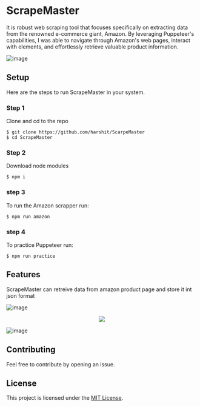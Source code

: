 # ScrapeMaster
It is robust web scraping tool that focuses specifically on extracting data from the renowned e-commerce giant, Amazon. By leveraging Puppeteer's capabilities, I was able to navigate through Amazon's web pages, interact with elements, and effortlessly retrieve valuable product information. 

![image](https://github.com/harshit0571/ScrapeMaster/assets/62325935/b75b3594-3438-42c0-be85-1ddf97630217)

## Setup

Here are the steps to run ScrapeMaster in your system.

### Step 1
Clone and cd to the repo
```shell
$ git clone https://github.com/harshit/ScarpeMaster
$ cd ScrapeMaster
```

### Step 2
Download node modules
```shell
$ npm i
```

### step 3
To run the Amazon scrapper run:
```shell
$ npm run amazon
```

### step 4
To practice Puppeteer run:
```shell
$ npm run practice
```

## Features

ScrapeMaster can retreive data from amazon product page and store it int json format

![image](https://github.com/harshit0571/ScrapeMaster/assets/62325935/b36e0a49-a583-4150-82d0-4496185000a3)
<p align="center">
  <img src="https://github.com/harshit0571/ScrapeMaster/assets/62325935/7ad037ee-3618-4462-b3f2-581c328ed7da" />
</p>

![image](https://github.com/harshit0571/ScrapeMaster/assets/62325935/e42c3c2c-2d0b-4a80-971a-115a0d8ed38f)


## Contributing
Feel free to contribute by opening an issue.

## License

This project is licensed under the [MIT License](LICENSE).